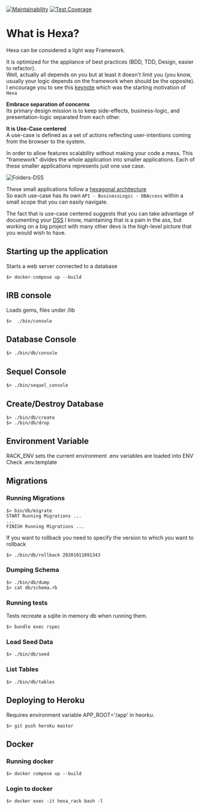 [![Maintainability](https://api.codeclimate.com/v1/badges/e8cc63010f871fc42893/maintainability)](https://codeclimate.com/github/delbetu/hexa/maintainability)
[![Test Coverage](https://api.codeclimate.com/v1/badges/e8cc63010f871fc42893/test_coverage)](https://codeclimate.com/github/delbetu/hexa/test_coverage)

# What is Hexa?

Hexa can be considered a light way Framework.

It is optimized for the appliance of best practices (BDD, TDD, Design, easier to refactor).  
Well, actually all depends on you but at least it doesn't limit you (you know, usually your logic depends on the framework when should be the opposite).  
I encourage you to see this [keynote](https://www.youtube.com/watch?v=WpkDN78P884) which was the starting motivation of `Hexa`

**Embrace separation of concerns**  
Its primary design mission is to keep side-effects, business-logic, and presentation-logic separated from each other.

**It is Use-Case centered**  
A use-case is defined as a set of actions reflecting user-intentions coming from the browser to the system.

In order to allow features scalability without making your code a mess.
This "framework" divides the whole application into smaller applications.
Each of these smaller applications represents just one use case.

![Folders-DSS](https://user-images.githubusercontent.com/3356799/95077099-50f03c00-06e9-11eb-946e-5dbebb20d75a.png)

These small applications follow a [hexagonal architecture](<https://en.wikipedia.org/wiki/Hexagonal_architecture_(software)>)  
So each use-case has its own `API - BusinessLogic - DBAccess` within a small scope that you can easily navigate.

The fact that is use-case centered suggests that you can take advantage of documenting your [DSS](https://en.wikipedia.org/wiki/System_sequence_diagram) I know, maintaining that is a pain in the ass, but working on a big project with many other devs is the high-level picture that you would wish to have.

## Starting up the application

Starts a web server connected to a database

```shell
$> docker-compose up --build
```

## IRB console

Loads gems, files under /lib

```shell
$>  ./bin/console
```

## Database Console

```shell
$> ./bin/db/console
```

## Sequel Console

```shell
$> ./bin/sequel_console
```

## Create/Destroy Database

```shell
$> ./bin/db/create
$> ./bin/db/drop
```

## Environment Variable

RACK_ENV sets the current environment
.env variables are loaded into ENV
Check .env.template

## Migrations

### Running Migrations

```shell
$> bin/db/migrate
START Running Migrations ...
...
FINISH Running Migrations ...
```

If you want to rollback you need to specify the version to which you want to rollback

```shell
$> ./bin/db/rollback 20201011091343
```

### Dumping Schema

```shell
$> ./bin/db/dump
$> cat db/schema.rb
```

### Running tests

Tests recreate a sqlite in memory db when running them.

```shell
$> bundle exec rspec
```

### Load Seed Data

```shell
$> ./bin/db/seed
```

### List Tables

```shell
$> ./bin/db/tables
```

## Deploying to Heroku

Requires environment variable APP_ROOT='/app' in heorku.

```shell
$> git push heroku master
```

## Docker

### Running docker

```
$> docker compose up --build
```

### Login to docker

```
$> docker exec -it hexa_rack bash -l
```

